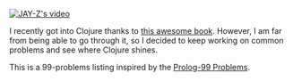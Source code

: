 [![JAY-Z's video](https://i.ytimg.com/vi/6uikJTnmtgw/hqdefault.jpg?sqp=-oaymwEjCPYBEIoBSFryq4qpAxUIARUAAAAAGAElAADIQj0AgKJDeAE=&rs=AOn4CLBmTBYAjLkHztb_GDcspgs-gJFvJQ)](https://www.youtube.com/watch?v=6uikJTnmtgw)

I recently got into Clojure thanks to [this awesome book](https://www.braveclojure.com/do-things/). However, I am far from being able to go through it, so I decided to keep working on common problems and see where Clojure shines.

This is a 99-problems listing inspired by the [Prolog-99 Problems](https://www.ic.unicamp.br/~meidanis/courses/mc336/2009s2/prolog/problemas/).

